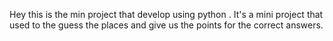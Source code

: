 Hey this is the min project that develop using python . It's a mini project that used to the guess the places and give us the points for the correct answers.
